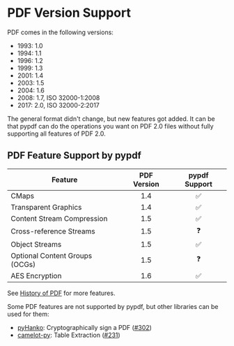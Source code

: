 # PDF Version Support

PDF comes in the following versions:

* 1993: 1.0
* 1994: 1.1
* 1996: 1.2
* 1999: 1.3
* 2001: 1.4
* 2003: 1.5
* 2004: 1.6
* 2008: 1.7, ISO 32000-1:2008
* 2017: 2.0, ISO 32000-2:2017

The general format didn't change, but new features got added. It can be that
pypdf can do the operations you want on PDF 2.0 files without fully supporting
all features of PDF 2.0.

## PDF Feature Support by pypdf

| Feature                        | PDF Version | pypdf Support |
|--------------------------------|:-----------:|:-------------:|
| CMaps                          |     1.4     |       ✅       |
| Transparent Graphics           |     1.4     |       ✅       |
| Content Stream Compression     |     1.5     |       ✅       |
| Cross-reference Streams        |     1.5     |       ❓       |
| Object Streams                 |     1.5     |       ✅       |
| Optional Content Groups (OCGs) |     1.5     |       ❓       |
| AES Encryption                 |     1.6     |       ✅       |

See [History of PDF](https://en.wikipedia.org/wiki/History_of_PDF) for more
features.

Some PDF features are not supported by pypdf, but other libraries can be used
for them:

* [pyHanko](https://pyhanko.readthedocs.io/en/latest/index.html): Cryptographically sign a PDF ([#302](https://github.com/py-pdf/pypdf/issues/302))
* [camelot-py](https://pypi.org/project/camelot-py/): Table Extraction ([#231](https://github.com/py-pdf/pypdf/issues/231))
